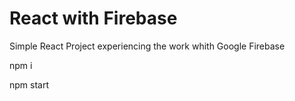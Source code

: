 # React with Firebase 

Simple React Project experiencing the work whith Google Firebase

npm i

npm start
